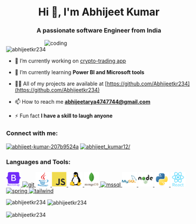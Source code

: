 <h1 align="center">Hi 👋, I'm Abhijeet Kumar</h1>
<h3 align="center">A passionate software Engineer from India</h3>

<img align="right" alt="coding" width="400" src="https://www.google.com/url?sa=i&url=https%3A%2F%2Fgithub.com%2Frudrabarad%2FGifs&psig=AOvVaw3jKq61xXQaUcwe-TwMQjsf&ust=1740767745424000&source=images&cd=vfe&opi=89978449&ved=0CBMQjRxqFwoTCKClwbm_5IsDFQAAAAAdAAAAABAE">

<p align="left"> <img src="https://komarev.com/ghpvc/?username=abhijeetkr234&label=Profile%20views&color=0e75b6&style=flat" alt="abhijeetkr234" /> </p>

- 🔭 I’m currently working on [crypto-trading app](https://github.com/Abhijeetkr234/Crypto-trading-app)

- 🌱 I’m currently learning **Power BI and Microsoft tools**

- 👨‍💻 All of my projects are available at [https://github.com/Abhijeetkr234](https://github.com/Abhijeetkr234)

- 📫 How to reach me **abhijeetarya4747744@gmail.com**

- ⚡ Fun fact **I have a skill to laugh anyone**

<h3 align="left">Connect with me:</h3>
<p align="left">
<a href="https://linkedin.com/in/abhijeet-kumar-207b9524a" target="blank"><img align="center" src="https://raw.githubusercontent.com/rahuldkjain/github-profile-readme-generator/master/src/images/icons/Social/linked-in-alt.svg" alt="abhijeet-kumar-207b9524a" height="30" width="40" /></a>
<a href="https://www.leetcode.com/abhijeet_kumar12/" target="blank"><img align="center" src="https://raw.githubusercontent.com/rahuldkjain/github-profile-readme-generator/master/src/images/icons/Social/leet-code.svg" alt="abhijeet_kumar12/" height="30" width="40" /></a>
</p>

<h3 align="left">Languages and Tools:</h3>
<p align="left"> <a href="https://getbootstrap.com" target="_blank" rel="noreferrer"> <img src="https://raw.githubusercontent.com/devicons/devicon/master/icons/bootstrap/bootstrap-plain-wordmark.svg" alt="bootstrap" width="40" height="40"/> </a> <a href="https://git-scm.com/" target="_blank" rel="noreferrer"> <img src="https://www.vectorlogo.zone/logos/git-scm/git-scm-icon.svg" alt="git" width="40" height="40"/> </a> <a href="https://www.java.com" target="_blank" rel="noreferrer"> <img src="https://raw.githubusercontent.com/devicons/devicon/master/icons/java/java-original.svg" alt="java" width="40" height="40"/> </a> <a href="https://developer.mozilla.org/en-US/docs/Web/JavaScript" target="_blank" rel="noreferrer"> <img src="https://raw.githubusercontent.com/devicons/devicon/master/icons/javascript/javascript-original.svg" alt="javascript" width="40" height="40"/> </a> <a href="https://www.linux.org/" target="_blank" rel="noreferrer"> <img src="https://raw.githubusercontent.com/devicons/devicon/master/icons/linux/linux-original.svg" alt="linux" width="40" height="40"/> </a> <a href="https://www.mongodb.com/" target="_blank" rel="noreferrer"> <img src="https://raw.githubusercontent.com/devicons/devicon/master/icons/mongodb/mongodb-original-wordmark.svg" alt="mongodb" width="40" height="40"/> </a> <a href="https://www.microsoft.com/en-us/sql-server" target="_blank" rel="noreferrer"> <img src="https://www.svgrepo.com/show/303229/microsoft-sql-server-logo.svg" alt="mssql" width="40" height="40"/> </a> <a href="https://www.mysql.com/" target="_blank" rel="noreferrer"> <img src="https://raw.githubusercontent.com/devicons/devicon/master/icons/mysql/mysql-original-wordmark.svg" alt="mysql" width="40" height="40"/> </a> <a href="https://nodejs.org" target="_blank" rel="noreferrer"> <img src="https://raw.githubusercontent.com/devicons/devicon/master/icons/nodejs/nodejs-original-wordmark.svg" alt="nodejs" width="40" height="40"/> </a> <a href="https://www.python.org" target="_blank" rel="noreferrer"> <img src="https://raw.githubusercontent.com/devicons/devicon/master/icons/python/python-original.svg" alt="python" width="40" height="40"/> </a> <a href="https://reactjs.org/" target="_blank" rel="noreferrer"> <img src="https://raw.githubusercontent.com/devicons/devicon/master/icons/react/react-original-wordmark.svg" alt="react" width="40" height="40"/> </a> <a href="https://spring.io/" target="_blank" rel="noreferrer"> <img src="https://www.vectorlogo.zone/logos/springio/springio-icon.svg" alt="spring" width="40" height="40"/> </a> <a href="https://tailwindcss.com/" target="_blank" rel="noreferrer"> <img src="https://www.vectorlogo.zone/logos/tailwindcss/tailwindcss-icon.svg" alt="tailwind" width="40" height="40"/> </a> </p>

<p><img align="left" src="https://github-readme-stats.vercel.app/api/top-langs?username=abhijeetkr234&show_icons=true&locale=en&layout=compact" alt="abhijeetkr234" /></p>

<p>&nbsp;<img align="center" src="https://github-readme-stats.vercel.app/api?username=abhijeetkr234&show_icons=true&locale=en" alt="abhijeetkr234" /></p>

<p><img align="center" src="https://github-readme-streak-stats.herokuapp.com/?user=abhijeetkr234&" alt="abhijeetkr234" /></p>
